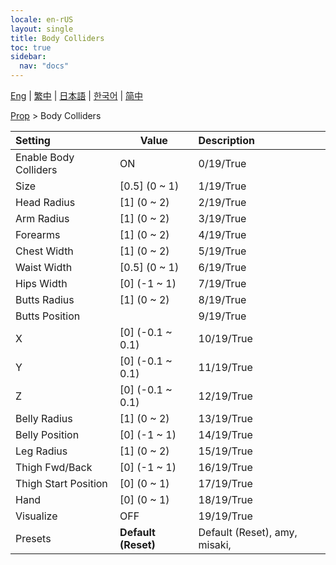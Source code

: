 ```yaml
---
locale: en-rUS
layout: single
title: Body Colliders
toc: true
sidebar:
  nav: "docs"
---
```

[Eng](/dancexr/menu/2025.4/prop/body_colliders) | [繁中](/tw/dancexr/menu/2025.4/prop/body_colliders) | [日本語](/jp/dancexr/menu/2025.4/prop/body_colliders) | [한국어](/kr/dancexr/menu/2025.4/prop/body_colliders) | [简中](/zh/dancexr/menu/2025.4/prop/body_colliders)

[Prop](../menu#Prop) > Body Colliders



| Setting | Value | Description |
| :--- | --- | :--- |
| Enable Body Colliders | ON | 0/19/True
| Size | [0.5] (0 ~ 1) | 1/19/True
| Head Radius | [1] (0 ~ 2) | 2/19/True
| Arm Radius | [1] (0 ~ 2) | 3/19/True
| Forearms | [1] (0 ~ 2) | 4/19/True
| Chest Width | [1] (0 ~ 2) | 5/19/True
| Waist Width | [0.5] (0 ~ 1) | 6/19/True
| Hips Width | [0] (-1 ~ 1) | 7/19/True
| Butts Radius | [1] (0 ~ 2) | 8/19/True
| Butts Position || 9/19/True
| X | [0] (-0.1 ~ 0.1) | 10/19/True
| Y | [0] (-0.1 ~ 0.1) | 11/19/True
| Z | [0] (-0.1 ~ 0.1) | 12/19/True
| Belly Radius | [1] (0 ~ 2) | 13/19/True
| Belly Position | [0] (-1 ~ 1) | 14/19/True
| Leg Radius | [1] (0 ~ 2) | 15/19/True
| Thigh Fwd/Back | [0] (-1 ~ 1) | 16/19/True
| Thigh Start Position | [0] (0 ~ 1) | 17/19/True
| Hand | [0] (0 ~ 1) | 18/19/True
| Visualize | OFF | 19/19/True
| Presets | **Default (Reset)** | Default (Reset), amy, misaki,  |
